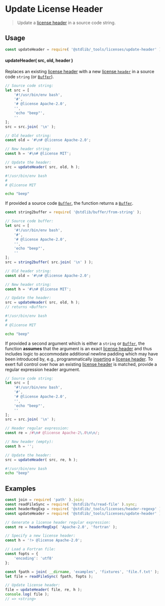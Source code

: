 <!--

@license Apache-2.0

Copyright (c) 2018 The Stdlib Authors.

Licensed under the Apache License, Version 2.0 (the "License");
you may not use this file except in compliance with the License.
You may obtain a copy of the License at

   http://www.apache.org/licenses/LICENSE-2.0

Unless required by applicable law or agreed to in writing, software
distributed under the License is distributed on an "AS IS" BASIS,
WITHOUT WARRANTIES OR CONDITIONS OF ANY KIND, either express or implied.
See the License for the specific language governing permissions and
limitations under the License.

-->

# Update License Header

> Update a [license header][@stdlib/_tools/licenses/header] in a source code string.

<!-- Section to include introductory text. Make sure to keep an empty line after the intro `section` element and another before the `/section` close. -->

<section class="intro">

</section>

<!-- /.intro -->

<!-- Package usage documentation. -->

<section class="usage">

## Usage

```javascript
const updateHeader = require( '@stdlib/_tools/licenses/update-header' );
```

#### updateHeader( src, old, header )

Replaces an existing [license header][@stdlib/_tools/licenses/header] with a new [license `header`][@stdlib/_tools/licenses/header] in a source code `string` (or [`Buffer`][@stdlib/buffer/ctor]).

```javascript
// Source code string:
let src = [
    '#!/usr/bin/env bash',
    '#',
    '# @license Apache-2.0',
    '',
    'echo "beep"',
    ''
];
src = src.join( '\n' );

// Old header string:
const old = '#\n# @license Apache-2.0';

// New header string:
const h = '#\n# @license MIT';

// Update the header:
src = updateHeader( src, old, h );
```

<!-- run-disable -->

```bash
#!/usr/bin/env bash
#
# @license MIT

echo "beep"
```

If provided a source code [`Buffer`][@stdlib/buffer/ctor], the function returns a [`Buffer`][@stdlib/buffer/ctor].

```javascript
const string2buffer = require( '@stdlib/buffer/from-string' );

// Source code buffer:
let src = [
    '#!/usr/bin/env bash',
    '#',
    '# @license Apache-2.0',
    '',
    'echo "beep"',
    ''
];
src = string2buffer( src.join( '\n' ) );

// Old header string:
const old = '#\n# @license Apache-2.0';

// New header string:
const h = '#\n# @license MIT';

// Update the header:
src = updateHeader( src, old, h );
// returns <Buffer>
```

<!-- run-disable -->

```bash
#!/usr/bin/env bash
#
# @license MIT

echo "beep"
```

If provided a second argument which is either a `string` or [`Buffer`][@stdlib/buffer/ctor], the function **assumes** that the argument is an exact [license header][@stdlib/_tools/licenses/header] and thus includes logic to accommodate additional newline padding which may have been introduced by, e.g., programmatically [inserting][@stdlib/_tools/licenses/insert-header] a [license header][@stdlib/_tools/licenses/header]. To exert full control over how an existing [license header][@stdlib/_tools/licenses/header] is matched, provide a regular expression header argument.

```javascript
// Source code string:
let src = [
    '#!/usr/bin/env bash',
    '#',
    '# @license Apache-2.0',
    '',
    'echo "beep"',
    ''
];
src = src.join( '\n' );

// Header regular expression:
const re = /#\n# @license Apache-2\.0\n\n/;

// New header (empty):
const h = '';

// Update the header:
src = updateHeader( src, re, h );
```

<!-- run-disable -->

```bash
#!/usr/bin/env bash
echo "beep"
```

</section>

<!-- /.usage -->

<!-- Package usage notes. Make sure to keep an empty line after the `section` element and another before the `/section` close. -->

<section class="notes">

</section>

<!-- /.notes -->

<!-- Package usage examples. -->

<section class="examples">

## Examples

<!-- eslint no-undef: "error" -->

```javascript
const join = require( 'path' ).join;
const readFileSync = require( '@stdlib/fs/read-file' ).sync;
const headerRegExp = require( '@stdlib/_tools/licenses/header-regexp' );
const updateHeader = require( '@stdlib/_tools/licenses/update-header' );

// Generate a license header regular expression:
const re = headerRegExp( 'Apache-2.0', 'fortran' );

// Specify a new license header:
const h = '!> @license Apache-2.0';

// Load a Fortran file:
const fopts = {
    'encoding': 'utf8'
};

const fpath = join( __dirname, 'examples', 'fixtures', 'file.f.txt' );
let file = readFileSync( fpath, fopts );

// Update license header:
file = updateHeader( file, re, h );
console.log( file );
// => <string>
```

</section>

<!-- /.examples -->

<!-- Section to include cited references. If references are included, add a horizontal rule *before* the section. Make sure to keep an empty line after the `section` element and another before the `/section` close. -->

<section class="references">

</section>

<!-- /.references -->

<!-- Section for related `stdlib` packages. Do not manually edit this section, as it is automatically populated. -->

<section class="related">

</section>

<!-- /.related -->

<!-- Section for all links. Make sure to keep an empty line after the `section` element and another before the `/section` close. -->

<section class="links">

[@stdlib/_tools/licenses/header]: https://github.com/stdlib-js/stdlib/tree/develop/lib/node_modules/%40stdlib/_tools/licenses/header

[@stdlib/_tools/licenses/insert-header]: https://github.com/stdlib-js/stdlib/tree/develop/lib/node_modules/%40stdlib/_tools/licenses/insert-header

[@stdlib/buffer/ctor]: https://github.com/stdlib-js/stdlib/tree/develop/lib/node_modules/%40stdlib/buffer/ctor

</section>

<!-- /.links -->
